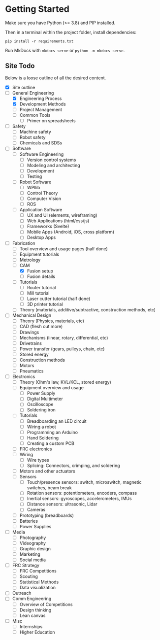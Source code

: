 # Getting Started

Make sure you have Python (>= 3.8) and PIP installed.

Then in a terminal within the project folder, install dependencies:

`pip install -r requirements.txt`

Run MkDocs with `mkdocs serve` or `python -m mkdocs serve`.

## Site Todo

Below is a loose outline of all the desired content.

- [x] Site outline
- [ ] General Engineering
  - [x] Engineering Process
  - [x] Development Methods
  - [ ] Project Management
  - [ ] Common Tools
    - [ ] Primer on spreadsheets
- [ ] Safety
  - [ ] Machine safety
  - [ ] Robot safety
  - [ ] Chemicals and SDSs
- [ ] Software
  - [ ] Software Engineering
    - [ ] Version control systems
    - [ ] Modeling and architecting
    - [ ] Development
    - [ ] Testing
  - [ ] Robot Software
    - [ ] WPIlib
    - [ ] Control Theory
    - [ ] Computer Vision
    - [ ] ROS
  - [ ] Application Software
    - [ ] UX and UI (elements, wireframing)
    - [ ] Web Applications (html/css/js)
    - [ ] Frameworks (Svelte)
    - [ ] Mobile Apps (Android, iOS, cross platform)
    - [ ] Desktop Apps
- [ ] Fabrication
  - [ ] Tool overview and usage pages (half done)
  - [ ] Equipment tutorials
  - [ ] Metrology
  - [ ] CAM
    - [x] Fusion setup
    - [ ] Fusion details
  - [ ] Tutorials
    - [ ] Router tutorial
    - [ ] Mill tutorial
    - [ ] Laser cutter tutorial (half done)
    - [ ] 3D printer tutorial
  - [ ] Theory (materials, additive/subtractive, construction methods, etc)
- [ ] Mechanical Design
  - [ ] Theory (Physics, materials, etc)
  - [ ] CAD (flesh out more)
  - [ ] Drawings
  - [ ] Mechanisms (linear, rotary, differential, etc)
  - [ ] Drivetrains
  - [ ] Power transfer (gears, pulleys, chain, etc)
  - [ ] Stored energy
  - [ ] Construction methods
  - [ ] Motors
  - [ ] Pneumatics
- [ ] Electronics
  - [ ] Theory (Ohm's law, KVL/KCL, stored energy)
  - [ ] Equipment overview and usage
    - [ ] Power Supply
    - [ ] Digital Multimeter
    - [ ] Oscilloscope
    - [ ] Soldering iron
  - [ ] Tutorials
    - [ ] Breadboarding an LED circuit
    - [ ] Wiring a robot
    - [ ] Programming an Arduino
    - [ ] Hand Soldering
    - [ ] Creating a custom PCB
  - [ ] FRC electronics
  - [ ] Wiring
    - [ ] Wire types
    - [ ] Splicing: Connectors, crimping, and soldering
  - [ ] Motors and other actuators
  - [ ] Sensors
    - [ ] Touch/presence sensors: switch, microswitch, magnetic switches, beam break
    - [ ] Rotation sensors: potentiometers, encoders, compass
    - [ ] Inertial sensors: gyroscopes, accelerometers, IMUs
    - [ ] Distance sensors: ultrasonic, Lidar
    - [ ] Cameras
  - [ ] Prototyping (breadboards)
  - [ ] Batteries
  - [ ] Power Supplies
- [ ] Media
  - [ ] Photography
  - [ ] Videography
  - [ ] Graphic design
  - [ ] Marketing
  - [ ] Social media
- [ ] FRC Strategy
  - [ ] FRC Competitions
  - [ ] Scouting
  - [ ] Statistical Methods
  - [ ] Data visualization
- [ ] Outreach
- [ ] Comm Engineering
  - [ ] Overview of Competitions
  - [ ] Design thinking
  - [ ] Lean canvas
- [ ] Misc
  - [ ] Internships
  - [ ] Higher Education

